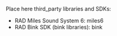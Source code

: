 Place here third_party libraries and SDKs:

* RAD Miles Sound System 6: miles6
* RAD Bink SDK (bink libraries): bink
